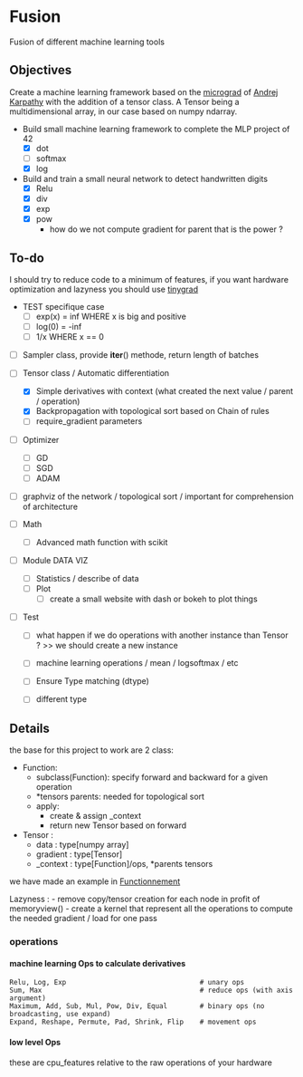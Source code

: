 # Fusion
Fusion of different machine learning tools


## Objectives
Create a machine learning framework based on the [micrograd](https://github.com/karpathy/micrograd) of [Andrej Karpathy](https://karpathy.ai/) with the addition of a tensor class.
A Tensor being a multidimensional array, in our case based on numpy ndarray.

- Build small machine learning framework to complete the MLP project of 42
    - [x] dot
    - [ ] softmax
    - [x] log
- Build and train a small neural network to detect handwritten digits
    - [x] Relu
    - [x] div
    - [x] exp
    - [x] pow
        - how do we not compute gradient for parent that is the power ?

## To-do

I should try to reduce code to a minimum of features,
if you want hardware optimization and lazyness you should use [tinygrad](https://github.com/tinygrad/tinygrad)

- TEST specifique case
    - [ ] exp(x) = inf WHERE x is big and positive
    - [ ] log(0) = -inf
    - [ ] 1/x WHERE x == 0

- [ ] Sampler class, provide __iter__() methode, return length of batches

- [ ] Tensor class / Automatic differentiation
    - [x] Simple derivatives with context (what created the next value / parent / operation)
    - [x] Backpropagation with topological sort based on Chain of rules
    - [ ] require_gradient parameters
- [ ] Optimizer
    - [ ] GD
    - [ ] SGD
    - [ ] ADAM
- [ ] graphviz of the network / topological sort / important for comprehension of architecture
- [ ] Math
    - [ ] Advanced math function with scikit

- [ ] Module DATA VIZ
    - [ ] Statistics / describe of data
    - [ ] Plot
        - [ ] create a small website with dash or bokeh to plot things
- [ ] Test
    - [ ] what happen if we do operations with another instance than Tensor ? >> we should create a new instance
    - [ ] machine learning operations / mean / logsoftmax / etc
    - [ ] Ensure Type matching (dtype)
    - [ ] different type


## Details

the base for this project to work are 2 class:
- Function:
    - subclass(Function): specify forward and backward for a given operation
    - \*tensors parents: needed for topological sort
    - apply:
        - create & assign \_context
        - return new Tensor based on forward
- Tensor :
    - data : type[numpy array]
    - gradient : type[Tensor]
    - \_context : type[Function]/ops, \*parents tensors

we have made an example in [Functionnement](examples/simple_function.py)

Lazyness :
    - remove copy/tensor creation for each node in profit of memoryview()
    - create a kernel that represent all the operations to compute the needed gradient / load for one pass

### operations

#### machine learning Ops to calculate derivatives

```
Relu, Log, Exp                                 # unary ops
Sum, Max                                       # reduce ops (with axis argument)
Maximum, Add, Sub, Mul, Pow, Div, Equal        # binary ops (no broadcasting, use expand)
Expand, Reshape, Permute, Pad, Shrink, Flip    # movement ops
```


#### low level Ops
these are cpu_features relative to the raw operations of your hardware
